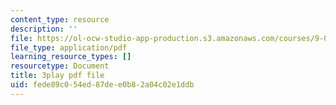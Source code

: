 ```yaml
---
content_type: resource
description: ''
file: https://ol-ocw-studio-app-production.s3.amazonaws.com/courses/9-00sc-introduction-to-psychology-fall-2011/fede89c054ed87dee0b82a04c02e1ddb_QvK6YdFKMY8.pdf
file_type: application/pdf
learning_resource_types: []
resourcetype: Document
title: 3play pdf file
uid: fede89c0-54ed-87de-e0b8-2a04c02e1ddb
---
```

